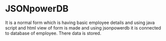 # JSONpowerDB
It is a normal form which is having basic employee details and using java script and html view of form is made and using jsonpowerdb it is connected to database of employee. There data is stored.
